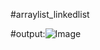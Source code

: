 #arraylist_linkedlist

#output:![Image](https://github.com/user-attachments/assets/bdeef9e1-e661-42c5-b6d1-3d35b218c904)
